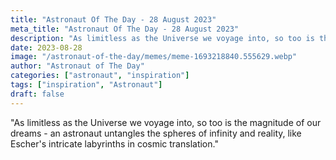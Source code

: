 ```yaml
---
title: "Astronaut Of The Day - 28 August 2023"
meta_title: "Astronaut Of The Day - 28 August 2023"
description: "As limitless as the Universe we voyage into, so too is the magnitude of our dreams - an astronaut untangles the spheres of infinity and reality, like Escher's intricate labyrinths in cosmic translation."
date: 2023-08-28
image: "/astronaut-of-the-day/memes/meme-1693218840.555629.webp"
author: "Astronaut of The Day"
categories: ["astronaut", "inspiration"]
tags: ["inspiration", "Astronaut"]
draft: false
---
```

"As limitless as the Universe we voyage into, so too is the magnitude of our dreams - an astronaut untangles the spheres of infinity and reality, like Escher's intricate labyrinths in cosmic translation."
        